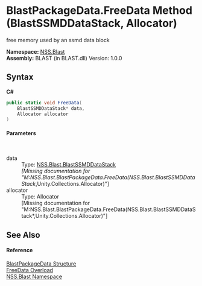 # BlastPackageData.FreeData Method (BlastSSMDDataStack, Allocator)
 

free memory used by an ssmd data block

**Namespace:**&nbsp;<a href="N_NSS_Blast">NSS.Blast</a><br />**Assembly:**&nbsp;BLAST (in BLAST.dll) Version: 1.0.0

## Syntax

**C#**<br />
``` C#
public static void FreeData(
	BlastSSMDDataStack* data,
	Allocator allocator
)
```


#### Parameters
&nbsp;<dl><dt>data</dt><dd>Type: <a href="T_NSS_Blast_BlastSSMDDataStack">NSS.Blast.BlastSSMDDataStack</a>*<br />\[Missing <param name="data"/> documentation for "M:NSS.Blast.BlastPackageData.FreeData(NSS.Blast.BlastSSMDDataStack*,Unity.Collections.Allocator)"\]</dd><dt>allocator</dt><dd>Type: Allocator<br />\[Missing <param name="allocator"/> documentation for "M:NSS.Blast.BlastPackageData.FreeData(NSS.Blast.BlastSSMDDataStack*,Unity.Collections.Allocator)"\]</dd></dl>

## See Also


#### Reference
<a href="T_NSS_Blast_BlastPackageData">BlastPackageData Structure</a><br /><a href="Overload_NSS_Blast_BlastPackageData_FreeData">FreeData Overload</a><br /><a href="N_NSS_Blast">NSS.Blast Namespace</a><br />